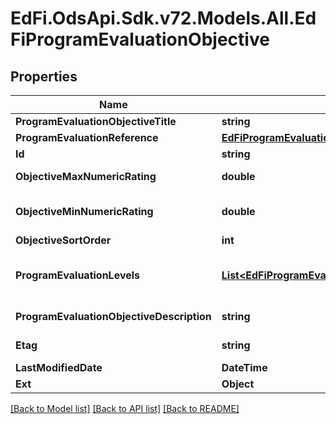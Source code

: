 # EdFi.OdsApi.Sdk.v72.Models.All.EdFiProgramEvaluationObjective

## Properties

Name | Type | Description | Notes
------------ | ------------- | ------------- | -------------
**ProgramEvaluationObjectiveTitle** | **string** | The name or title of the program evaluation objective. | 
**ProgramEvaluationReference** | [**EdFiProgramEvaluationReference**](EdFiProgramEvaluationReference.md) |  | 
**Id** | **string** |  | [optional] 
**ObjectiveMaxNumericRating** | **double** | The maximum summary numerical rating or score for the program evaluation objective. | [optional] 
**ObjectiveMinNumericRating** | **double** | The minimum summary numerical rating or score for the program evaluation objective. If omitted, assumed to be 0.0 | [optional] 
**ObjectiveSortOrder** | **int** | The sort order of this program evaluation objective. | [optional] 
**ProgramEvaluationLevels** | [**List&lt;EdFiProgramEvaluationObjectiveProgramEvaluationLevel&gt;**](EdFiProgramEvaluationObjectiveProgramEvaluationLevel.md) | An unordered collection of programEvaluationObjectiveProgramEvaluationLevels. The descriptive level(s) of ratings (cut scores) for the program evaluation objective. | [optional] 
**ProgramEvaluationObjectiveDescription** | **string** | The long description of the program evaluation objective. | [optional] 
**Etag** | **string** | A unique system-generated value that identifies the version of the resource. | [optional] 
**LastModifiedDate** | **DateTime** | The date and time the resource was last modified. | [optional] 
**Ext** | **Object** | Extensions to the ProgramEvaluationObjective entity. | [optional] 

[[Back to Model list]](../../README.md#documentation-for-models) [[Back to API list]](../../README.md#documentation-for-api-endpoints) [[Back to README]](../../README.md)

